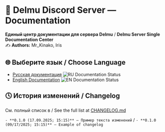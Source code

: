 # 🎨 Delmu Discord Server — Documentation

**Единый центр документации для сервера Delmu** / 
**Delmu Server Single Documentation Center**\
✍️ **Authors:** Mr_Kinako, Iris

## 🌐 Выберите язык / Choose Language
- [Русская документация](./DSDD_RU.md) ![RU Documentation Status](https://img.shields.io/badge/RU-100%25_complete-brightgreen)
- [English Documentation](./DSDD_EN.md) ![EN Documentation Status](https://img.shields.io/badge/EN-100%25_complete-brightgreen)

## 🕓 История изменений / Changelog
См. полный список в / See the full list at [CHANGELOG.md](./CHANGELOG.md)

`- **0.1.0 (17.09.2025; 15:15)** — Пример текста изменений` / `- **0.1.0 (09/17/2025; 15:15)** — Example of changelog`
